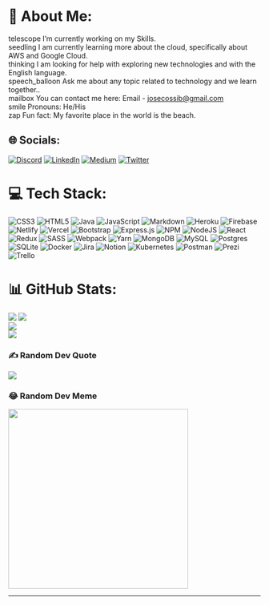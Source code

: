 <!-- Encabezado

<h1 align="center">
    Hi
    <img src="https://raw.githubusercontent.com/ABSphreak/ABSphreak/master/gifs/Hi.gif" width="35">
    I'm Jose Cossi
    <img src="https://camo.githubusercontent.com/d3359cb00ab0b5ed8f2e1fe3fceb4fbaf3b614340f8c0db99c17b9f50b351770/68747470733a2f2f656d6f6a69732e736c61636b6d6f6a69732e636f6d2f656d6f6a69732f696d616765732f313533313834393433302f343234362f626c6f622d73756e676c61737365732e6769663f31353331383439343330" width="35">
</h1>

[![Typing SVG](https://readme-typing-svg.herokuapp.com?color=%233CFF6E&lines=Dev+Web+FullStack;Software+Enginner)](https://git.io/typing-svg)

<!--Links Redes Sociales-->

<!-- [![Twitter Follow](https://img.shields.io/twitter/follow/JosCossi1?color=%231DA1F2&label=Jose%20Cossi&logo=twitter&style=social)](https://twitter.com/JosCossi1) [![Linkedin: Jose Cossi](https://img.shields.io/badge/-josecossibracho-blue?style=flat-square&logo=Linkedin&logoColor=white&link=linkedin.com/in/josé-cossi-bracho/)](https://linkedin.com/in/josé-cossi-bracho) ![GitHub followers](https://img.shields.io/github/followers/josecossi89?style=social) -->

<!--Repos/visitas/otros-->

<!--Descripcion de quien soy-->

<!-- ### Developer Web FullStack<img src="https://media.giphy.com/media/VgCDAzcKvsR6OM0uWg/giphy.gif" width="50"> -->
<!-- <h2><i>Developer Web FullStack</i><img src="https://media.giphy.com/media/VgCDAzcKvsR6OM0uWg/giphy.gif" width="50"></h2> -->

<!-- - 👋 Hi, I am @josecossi89
- 🌱 Soy estudiante del Bootcamp FullStack de la academia **Soy Henry**
- 👀 Me gusta mucho la programación, ya que es la herramienta adecuada para solventar muchos problemas de la vida diaria de las personas.
- 🌱 Actualmente me encuentro aprendiendo tecnologias tanto **frontend** como **backend** entre las cuales estan: JavaScript, React y Node.
- 💞️ Tengo especial interes en ayudar en proyectos colaborativos, ya que me ayudarian a desarrollar mis habilidades técnicas, ademas de aprender de otras personas y entornos!
- 📫 Si deseas contactarme, puedes escribirme a **josecossib@gmail.com**

<h3>
    <i>- I'm a Full Stack Web Developer skilled in MERN stack who focuses on writing clean, elegant and efficient code.</i>
</h3>

<h3>
    <i>- Currently working at Masai School as an Instructional Associate</i>
</h3>
<br>
--- -->

<!--Tecnologias que manejo-->

<!-- ### 🚀💻 Lenguajes y Habilidades Técnicas -->

<!-- Solo se cambia la url, ya que todo esta en un repo de  github: https://github.com/devicons/devicon/tree/master/icons-->
<!-- <img src="https://raw.githubusercontent.com/devicons/devicon/master/icons/html5/html5-original-wordmark.svg" alt="html5" width="26px"  align="left"/>

<img src="https://raw.githubusercontent.com/devicons/devicon/master/icons/css3/css3-original-wordmark.svg" alt="css3" width="26px"  align="left"/>

<img src="https://raw.githubusercontent.com/devicons/devicon/master/icons/javascript/javascript-original.svg" alt="javascript" width="26px"  align="left"/>

<img src="https://raw.githubusercontent.com/devicons/devicon/master/icons/nodejs/nodejs-original.svg" alt="nodejs" width="26px"  align="left"/>

<img src="https://raw.githubusercontent.com/devicons/devicon/master/icons/react/react-original.svg" alt="react" width="26px"  align="left"/>

<img src="https://raw.githubusercontent.com/devicons/devicon/master/icons/redux/redux-original.svg" alt="redux" width="26px"  align="left"/>

<img src="https://raw.githubusercontent.com/devicons/devicon/master/icons/java/java-original.svg" alt="java" width="26px"  align="left"/>

<img src="https://raw.githubusercontent.com/devicons/devicon/master/icons/jquery/jquery-original.svg" alt="jquery" width="26px"  align="left"/>

<img src="https://raw.githubusercontent.com/devicons/devicon/master/icons/mysql/mysql-original.svg" alt="mysql" width="26px"  align="left"/>

<img src="https://raw.githubusercontent.com/devicons/devicon/master/icons/linux/linux-original.svg" alt="linux" width="26px"  align="left"/>

<img src="https://raw.githubusercontent.com/devicons/devicon/master/icons/git/git-original.svg" alt="git" width="26px"  align="left"/>

<br/>

--- -->

<!-- ![Github Stats](https://github-readme-stats.vercel.app/api?username=josecossi89&count_private=true&show_icons=true)

![Top Langs](https://github-readme-stats.vercel.app/api/top-langs/?username=josecossi89&hide=TeX&layout=compact) -->

<!-- https://github.com/ashutosh00710/github-readme-activity-graph -->

<!-- <a href="https://github.com/ashutosh00710/github-readme-activity-graph"><img alt="DenverCoder1's Activity Graph" src="https://activity-graph.herokuapp.com/graph?username=josecossi89&bg_color=1F222E&color=F8D866&line=167791d9&point=FFFFFF&hide_border=true" /></a> -->

  <!--LINKS DE INTERES-->

<!-- [website profile linkedin]: https://linkedin.com/in/josé-cossi-bracho
[visits badge]: https://badges.pufler.dev/visits/{@josecossi89}/{josecossi89} -->

# 💫 About Me:

telescope I’m currently working on my Skills.<br>seedling I am currently learning more about the cloud, specifically about AWS and Google Cloud.<br>thinking I am looking for help with exploring new technologies and with the English language.<br>speech_balloon Ask me about any topic related to technology and we learn together..<br>mailbox You can contact me here: Email - josecossib@gmail.com<br>smile Pronouns: He/His<br>zap Fun fact: My favorite place in the world is the beach.

## 🌐 Socials:

[![Discord](https://img.shields.io/badge/Discord-%237289DA.svg?logo=discord&logoColor=white)](htttps://discord.gg/JoseCossiB#2313) [![LinkedIn](https://img.shields.io/badge/LinkedIn-%230077B5.svg?logo=linkedin&logoColor=white)](https://www.linkedin.com/in/josecossibracho/) [![Medium](https://img.shields.io/badge/Medium-12100E?logo=medium&logoColor=white)](https://medium.com/@Josecossib) [![Twitter](https://img.shields.io/badge/Twitter-%231DA1F2.svg?logo=Twitter&logoColor=white)](https://twitter.com/@joscossi1)

# 💻 Tech Stack:

![CSS3](https://img.shields.io/badge/css3-%231572B6.svg?style=for-the-badge&logo=css3&logoColor=white) ![HTML5](https://img.shields.io/badge/html5-%23E34F26.svg?style=for-the-badge&logo=html5&logoColor=white) ![Java](https://img.shields.io/badge/java-%23ED8B00.svg?style=for-the-badge&logo=java&logoColor=white) ![JavaScript](https://img.shields.io/badge/javascript-%23323330.svg?style=for-the-badge&logo=javascript&logoColor=%23F7DF1E) ![Markdown](https://img.shields.io/badge/markdown-%23000000.svg?style=for-the-badge&logo=markdown&logoColor=white) ![Heroku](https://img.shields.io/badge/heroku-%23430098.svg?style=for-the-badge&logo=heroku&logoColor=white) ![Firebase](https://img.shields.io/badge/firebase-%23039BE5.svg?style=for-the-badge&logo=firebase) ![Netlify](https://img.shields.io/badge/netlify-%23000000.svg?style=for-the-badge&logo=netlify&logoColor=#00C7B7) ![Vercel](https://img.shields.io/badge/vercel-%23000000.svg?style=for-the-badge&logo=vercel&logoColor=white) ![Bootstrap](https://img.shields.io/badge/bootstrap-%23563D7C.svg?style=for-the-badge&logo=bootstrap&logoColor=white) ![Express.js](https://img.shields.io/badge/express.js-%23404d59.svg?style=for-the-badge&logo=express&logoColor=%2361DAFB) ![NPM](https://img.shields.io/badge/NPM-%23000000.svg?style=for-the-badge&logo=npm&logoColor=white) ![NodeJS](https://img.shields.io/badge/node.js-6DA55F?style=for-the-badge&logo=node.js&logoColor=white) ![React](https://img.shields.io/badge/react-%2320232a.svg?style=for-the-badge&logo=react&logoColor=%2361DAFB) ![Redux](https://img.shields.io/badge/redux-%23593d88.svg?style=for-the-badge&logo=redux&logoColor=white) ![SASS](https://img.shields.io/badge/SASS-hotpink.svg?style=for-the-badge&logo=SASS&logoColor=white) ![Webpack](https://img.shields.io/badge/webpack-%238DD6F9.svg?style=for-the-badge&logo=webpack&logoColor=black) ![Yarn](https://img.shields.io/badge/yarn-%232C8EBB.svg?style=for-the-badge&logo=yarn&logoColor=white) ![MongoDB](https://img.shields.io/badge/MongoDB-%234ea94b.svg?style=for-the-badge&logo=mongodb&logoColor=white) ![MySQL](https://img.shields.io/badge/mysql-%2300f.svg?style=for-the-badge&logo=mysql&logoColor=white) ![Postgres](https://img.shields.io/badge/postgres-%23316192.svg?style=for-the-badge&logo=postgresql&logoColor=white) ![SQLite](https://img.shields.io/badge/sqlite-%2307405e.svg?style=for-the-badge&logo=sqlite&logoColor=white) ![Docker](https://img.shields.io/badge/docker-%230db7ed.svg?style=for-the-badge&logo=docker&logoColor=white) ![Jira](https://img.shields.io/badge/jira-%230A0FFF.svg?style=for-the-badge&logo=jira&logoColor=white) ![Notion](https://img.shields.io/badge/Notion-%23000000.svg?style=for-the-badge&logo=notion&logoColor=white) ![Kubernetes](https://img.shields.io/badge/kubernetes-%23326ce5.svg?style=for-the-badge&logo=kubernetes&logoColor=white) ![Postman](https://img.shields.io/badge/Postman-FF6C37?style=for-the-badge&logo=postman&logoColor=white) ![Prezi](https://img.shields.io/badge/Prezi-%23000000.svg?style=for-the-badge&logo=Prezi&logoColor=white) ![Trello](https://img.shields.io/badge/Trello-%23026AA7.svg?style=for-the-badge&logo=Trello&logoColor=white)

# 📊 GitHub Stats:

[![](https://visitcount.itsvg.in/api?id=josecossi89&icon=0&color=0)](https://visitcount.itsvg.in)
![](https://github-readme-stats.vercel.app/api?username=josecossi89&theme=dark&hide_border=false&include_all_commits=true&count_private=true)<br/>
![](https://github-readme-streak-stats.herokuapp.com/?user=josecossi89&theme=dark&hide_border=false)<br/>
![](https://github-readme-stats.vercel.app/api/top-langs/?username=josecossi89&theme=dark&hide_border=false&include_all_commits=true&count_private=true&layout=compact)

### ✍️ Random Dev Quote

![](https://quotes-github-readme.vercel.app/api?type=horizontal&theme=radical)

### 😂 Random Dev Meme

<img src="https://memegenerator.net/img/instances/63378569.jpg" width="359px"/>

---
